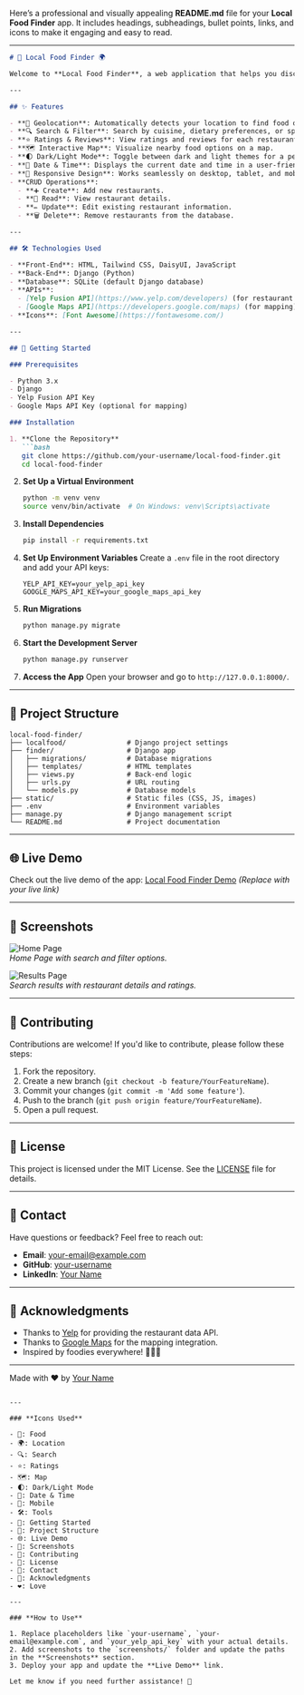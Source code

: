 Here’s a professional and visually appealing **README.md** file for your **Local Food Finder** app. It includes headings, subheadings, bullet points, links, and icons to make it engaging and easy to read.

---

```markdown
# 🍕 Local Food Finder 🌍

Welcome to **Local Food Finder**, a web application that helps you discover and manage nearby restaurants, cafes, food trucks, and more! Whether you're craving pizza, sushi, or vegan delights, this app has got you covered.

---

## ✨ Features

- **📍 Geolocation**: Automatically detects your location to find food options near you.
- **🔍 Search & Filter**: Search by cuisine, dietary preferences, or specific food items.
- **⭐ Ratings & Reviews**: View ratings and reviews for each restaurant.
- **🗺️ Interactive Map**: Visualize nearby food options on a map.
- **🌓 Dark/Light Mode**: Toggle between dark and light themes for a personalized experience.
- **📅 Date & Time**: Displays the current date and time in a user-friendly format.
- **📱 Responsive Design**: Works seamlessly on desktop, tablet, and mobile devices.
- **CRUD Operations**:
  - **➕ Create**: Add new restaurants.
  - **📖 Read**: View restaurant details.
  - **✏️ Update**: Edit existing restaurant information.
  - **🗑️ Delete**: Remove restaurants from the database.

---

## 🛠️ Technologies Used

- **Front-End**: HTML, Tailwind CSS, DaisyUI, JavaScript
- **Back-End**: Django (Python)
- **Database**: SQLite (default Django database)
- **APIs**:
  - [Yelp Fusion API](https://www.yelp.com/developers) (for restaurant data)
  - [Google Maps API](https://developers.google.com/maps) (for mapping)
- **Icons**: [Font Awesome](https://fontawesome.com/)

---

## 🚀 Getting Started

### Prerequisites

- Python 3.x
- Django
- Yelp Fusion API Key
- Google Maps API Key (optional for mapping)

### Installation

1. **Clone the Repository**
   ```bash
   git clone https://github.com/your-username/local-food-finder.git
   cd local-food-finder
   ```

2. **Set Up a Virtual Environment**
   ```bash
   python -m venv venv
   source venv/bin/activate  # On Windows: venv\Scripts\activate
   ```

3. **Install Dependencies**
   ```bash
   pip install -r requirements.txt
   ```

4. **Set Up Environment Variables**
   Create a `.env` file in the root directory and add your API keys:
   ```env
   YELP_API_KEY=your_yelp_api_key
   GOOGLE_MAPS_API_KEY=your_google_maps_api_key
   ```

5. **Run Migrations**
   ```bash
   python manage.py migrate
   ```

6. **Start the Development Server**
   ```bash
   python manage.py runserver
   ```

7. **Access the App**
   Open your browser and go to `http://127.0.0.1:8000/`.

---

## 📂 Project Structure

```
local-food-finder/
├── localfood/               # Django project settings
├── finder/                  # Django app
│   ├── migrations/          # Database migrations
│   ├── templates/           # HTML templates
│   ├── views.py             # Back-end logic
│   ├── urls.py              # URL routing
│   └── models.py            # Database models
├── static/                  # Static files (CSS, JS, images)
├── .env                     # Environment variables
├── manage.py                # Django management script
└── README.md                # Project documentation
```

---

## 🌐 Live Demo

Check out the live demo of the app: [Local Food Finder Demo](#) *(Replace with your live link)*

---

## 📸 Screenshots

![Home Page](screenshots/home.png)  
*Home Page with search and filter options.*

![Results Page](screenshots/results.png)  
*Search results with restaurant details and ratings.*

---

## 🤝 Contributing

Contributions are welcome! If you'd like to contribute, please follow these steps:

1. Fork the repository.
2. Create a new branch (`git checkout -b feature/YourFeatureName`).
3. Commit your changes (`git commit -m 'Add some feature'`).
4. Push to the branch (`git push origin feature/YourFeatureName`).
5. Open a pull request.

---

## 📄 License

This project is licensed under the MIT License. See the [LICENSE](LICENSE) file for details.

---

## 📧 Contact

Have questions or feedback? Feel free to reach out:

- **Email**: your-email@example.com
- **GitHub**: [your-username](https://github.com/your-username)
- **LinkedIn**: [Your Name](https://linkedin.com/in/your-profile)

---

## 🙏 Acknowledgments

- Thanks to [Yelp](https://www.yelp.com/developers) for providing the restaurant data API.
- Thanks to [Google Maps](https://developers.google.com/maps) for the mapping integration.
- Inspired by foodies everywhere! 🍔🍟🍣

---

Made with ❤️ by [Your Name](https://github.com/your-username)
```

---

### **Icons Used**

- 🍕: Food
- 🌍: Location
- 🔍: Search
- ⭐: Ratings
- 🗺️: Map
- 🌓: Dark/Light Mode
- 📅: Date & Time
- 📱: Mobile
- 🛠️: Tools
- 🚀: Getting Started
- 📂: Project Structure
- 🌐: Live Demo
- 📸: Screenshots
- 🤝: Contributing
- 📄: License
- 📧: Contact
- 🙏: Acknowledgments
- ❤️: Love

---

### **How to Use**

1. Replace placeholders like `your-username`, `your-email@example.com`, and `your_yelp_api_key` with your actual details.
2. Add screenshots to the `screenshots/` folder and update the paths in the **Screenshots** section.
3. Deploy your app and update the **Live Demo** link.

Let me know if you need further assistance! 🚀